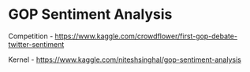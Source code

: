 # GOP Sentiment Analysis

Competition - https://www.kaggle.com/crowdflower/first-gop-debate-twitter-sentiment

Kernel - https://www.kaggle.com/niteshsinghal/gop-sentiment-analysis

